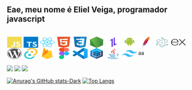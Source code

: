 
## Eae, meu nome é Eliel Veiga, programador javascript 

<div style="display: inline_block"><br>
  <img align="center" alt="Eliel-Js" height="30" width="40" src="https://raw.githubusercontent.com/devicons/devicon/master/icons/javascript/javascript-plain.svg">
  <img align="center" alt="Eliel-Ts" height="30" width="40" src="https://raw.githubusercontent.com/devicons/devicon/master/icons/typescript/typescript-plain.svg">
  <img align="center" alt="Eliel-React" height="30" width="40" src="https://raw.githubusercontent.com/devicons/devicon/master/icons/react/react-original.svg">
  <img align="center" alt="Eliel-HTML" height="30" width="40" src="https://raw.githubusercontent.com/devicons/devicon/master/icons/html5/html5-original.svg">
  <img align="center" alt="Eliel-CSS" height="30" width="40" src="https://raw.githubusercontent.com/devicons/devicon/master/icons/css3/css3-original.svg">
  <img align="center" alt="Eliel-Node" height="30" width="40" src="https://github.com/devicons/devicon/blob/master/icons/nodejs/nodejs-original.svg">
  <img align="center" alt="Eliel-Axios" height="30" width="40" src="https://github.com/devicons/devicon/blob/master/icons/axios/axios-plain.svg">
  <img align="center" alt="Eliel-And" height="30" width="40" src="https://github.com/devicons/devicon/blob/master/icons/android/android-original-wordmark.svg">
  <img align="center" alt="Eliel-Apx" height="30" width="40" src="https://github.com/devicons/devicon/blob/master/icons/apache/apache-original.svg">
  <img align="center" alt="Eliel-Electron" height="30" width="40" src="https://github.com/devicons/devicon/blob/master/icons/electron/electron-original.svg">
  <img align="center" alt="Eliel-Express" height="30" width="40" src="https://github.com/devicons/devicon/blob/master/icons/express/express-original.svg">
  <img align="center" alt="Eliel-Wordpress" height="30" width="40" src="https://github.com/devicons/devicon/blob/master/icons/wordpress/wordpress-plain.svg">
  <img align="center" alt="Eliel-Tauri" height="30" width="40" src="https://github.com/devicons/devicon/blob/master/icons/tauri/tauri-original.svg">
  <img align="center" alt="Eliel-Firebase" height="30" width="40" src="https://github.com/devicons/devicon/blob/master/icons/firebase/firebase-original.svg">
  <img align="center" alt="Eliel-Figma" height="30" width="40" src="https://github.com/devicons/devicon/blob/master/icons/figma/figma-original.svg">
  <img align="center" alt="Eliel-VScode" height="30" width="40" src="https://github.com/devicons/devicon/blob/master/icons/vscode/vscode-original.svg">
  <img align="center" alt="Eliel-Sequelize" height="30" width="40" src="https://github.com/devicons/devicon/blob/master/icons/sequelize/sequelize-original.svg"> 
  <img align="center" alt="Eliel-Java" height="30" width="40" src="https://github.com/devicons/devicon/blob/master/icons/java/java-original.svg"> 
  <img align="center" alt="Eliel-Tailwindcss" height="30" width="40" src="https://github.com/devicons/devicon/blob/master/icons/tailwindcss/tailwindcss-original.svg"> 
aa
</div>
  <br>
 
<div>
  <a href="https://www.instagram.com/eliel_737" target="_blank"><img src="https://img.shields.io/badge/-Instagram-%23E4405F?style=for-the-badge&logo=instagram&logoColor=white" target="_blank"></a>
  <a href = "mailto:elielveiga777@gmail.com"><img src="https://img.shields.io/badge/-Gmail-%23333?style=for-the-badge&logo=gmail&logoColor=white" target="_blank"></a>
  <a href="https://www.linkedin.com/in/eliel-veiga-7407b6289" target="_blank"><img src="https://img.shields.io/badge/-LinkedIn-%230077B5?style=for-the-badge&logo=linkedin&logoColor=white" target="_blank"></a> 
</div>

[![Anurag's GitHub stats-Dark](https://github-readme-stats.vercel.app/api?username=ElielVeiga&show_icons=true&theme=dark#gh-dark-mode-only)](https://github.com/anuraghazra/github-readme-stats#gh-dark-mode-only)
 [![Top Langs](https://github-readme-stats.vercel.app/api/top-langs/?username=ElielVeiga&layout=donut)](https://github.com/anuraghazra/github-readme-stats)
